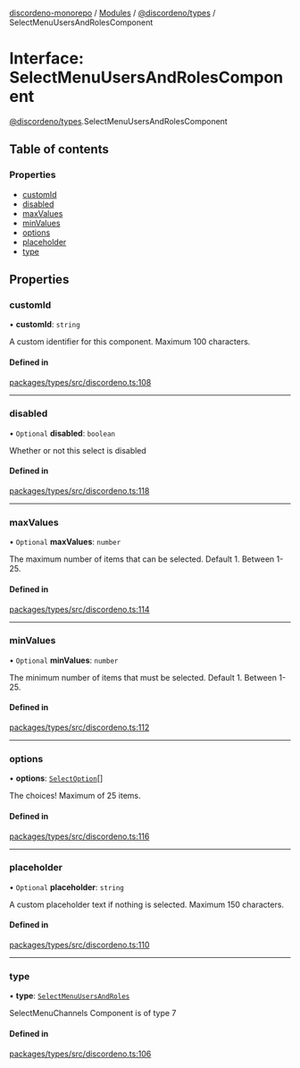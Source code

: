 [discordeno-monorepo](../README.md) / [Modules](../modules.md) / [@discordeno/types](../modules/discordeno_types.md) / SelectMenuUsersAndRolesComponent

# Interface: SelectMenuUsersAndRolesComponent

[@discordeno/types](../modules/discordeno_types.md).SelectMenuUsersAndRolesComponent

## Table of contents

### Properties

- [customId](discordeno_types.SelectMenuUsersAndRolesComponent.md#customid)
- [disabled](discordeno_types.SelectMenuUsersAndRolesComponent.md#disabled)
- [maxValues](discordeno_types.SelectMenuUsersAndRolesComponent.md#maxvalues)
- [minValues](discordeno_types.SelectMenuUsersAndRolesComponent.md#minvalues)
- [options](discordeno_types.SelectMenuUsersAndRolesComponent.md#options)
- [placeholder](discordeno_types.SelectMenuUsersAndRolesComponent.md#placeholder)
- [type](discordeno_types.SelectMenuUsersAndRolesComponent.md#type)

## Properties

### customId

• **customId**: `string`

A custom identifier for this component. Maximum 100 characters.

#### Defined in

[packages/types/src/discordeno.ts:108](https://github.com/deepsarda/discordeno/blob/c6dc30bb/packages/types/src/discordeno.ts#L108)

---

### disabled

• `Optional` **disabled**: `boolean`

Whether or not this select is disabled

#### Defined in

[packages/types/src/discordeno.ts:118](https://github.com/deepsarda/discordeno/blob/c6dc30bb/packages/types/src/discordeno.ts#L118)

---

### maxValues

• `Optional` **maxValues**: `number`

The maximum number of items that can be selected. Default 1. Between 1-25.

#### Defined in

[packages/types/src/discordeno.ts:114](https://github.com/deepsarda/discordeno/blob/c6dc30bb/packages/types/src/discordeno.ts#L114)

---

### minValues

• `Optional` **minValues**: `number`

The minimum number of items that must be selected. Default 1. Between 1-25.

#### Defined in

[packages/types/src/discordeno.ts:112](https://github.com/deepsarda/discordeno/blob/c6dc30bb/packages/types/src/discordeno.ts#L112)

---

### options

• **options**: [`SelectOption`](discordeno_types.SelectOption.md)[]

The choices! Maximum of 25 items.

#### Defined in

[packages/types/src/discordeno.ts:116](https://github.com/deepsarda/discordeno/blob/c6dc30bb/packages/types/src/discordeno.ts#L116)

---

### placeholder

• `Optional` **placeholder**: `string`

A custom placeholder text if nothing is selected. Maximum 150 characters.

#### Defined in

[packages/types/src/discordeno.ts:110](https://github.com/deepsarda/discordeno/blob/c6dc30bb/packages/types/src/discordeno.ts#L110)

---

### type

• **type**: [`SelectMenuUsersAndRoles`](../enums/discordeno_types.MessageComponentTypes.md#selectmenuusersandroles)

SelectMenuChannels Component is of type 7

#### Defined in

[packages/types/src/discordeno.ts:106](https://github.com/deepsarda/discordeno/blob/c6dc30bb/packages/types/src/discordeno.ts#L106)
